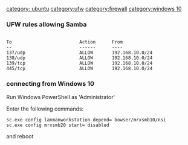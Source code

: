 [category: ubuntu](category:_ubuntu "wikilink")
[category:ufw](category:ufw "wikilink")
[category:firewall](category:firewall "wikilink") [category:windows
10](category:windows_10 "wikilink")

### UFW rules allowing Samba

```

To                         Action      From
--                         ------      ----
137/udp                    ALLOW       192.168.10.0/24
138/udp                    ALLOW       192.168.10.0/24
139/tcp                    ALLOW       192.168.10.0/24
445/tcp                    ALLOW       192.168.10.0/24
```

### connecting from Windows 10

Run Windows PowerShell as 'Administrator'

Enter the following commands:

`sc.exe config lanmanworkstation depend= bowser/mrxsmb10/nsi`
`sc.exe config mrxsmb20 start= disabled`

and reboot